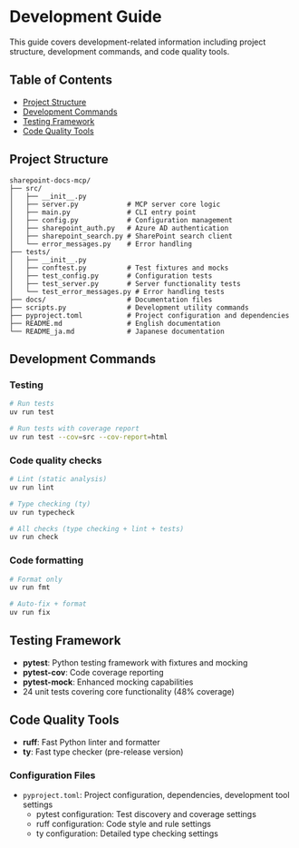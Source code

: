 # Development Guide

This guide covers development-related information including project structure, development commands, and code quality tools.

## Table of Contents

- [Project Structure](#project-structure)
- [Development Commands](#development-commands)
- [Testing Framework](#testing-framework)
- [Code Quality Tools](#code-quality-tools)

## Project Structure

```
sharepoint-docs-mcp/
├── src/
│   ├── __init__.py
│   ├── server.py            # MCP server core logic
│   ├── main.py              # CLI entry point
│   ├── config.py            # Configuration management
│   ├── sharepoint_auth.py   # Azure AD authentication
│   ├── sharepoint_search.py # SharePoint search client
│   └── error_messages.py    # Error handling
├── tests/
│   ├── __init__.py
│   ├── conftest.py          # Test fixtures and mocks
│   ├── test_config.py       # Configuration tests
│   ├── test_server.py       # Server functionality tests
│   └── test_error_messages.py # Error handling tests
├── docs/                    # Documentation files
├── scripts.py               # Development utility commands
├── pyproject.toml           # Project configuration and dependencies
├── README.md                # English documentation
└── README_ja.md             # Japanese documentation
```

## Development Commands

### Testing

```bash
# Run tests
uv run test

# Run tests with coverage report
uv run test --cov=src --cov-report=html
```

### Code quality checks

```bash
# Lint (static analysis)
uv run lint

# Type checking (ty)
uv run typecheck

# All checks (type checking + lint + tests)
uv run check
```

### Code formatting

```bash
# Format only
uv run fmt

# Auto-fix + format
uv run fix
```

## Testing Framework

- **pytest**: Python testing framework with fixtures and mocking
- **pytest-cov**: Code coverage reporting
- **pytest-mock**: Enhanced mocking capabilities
- 24 unit tests covering core functionality (48% coverage)

## Code Quality Tools

- **ruff**: Fast Python linter and formatter
- **ty**: Fast type checker (pre-release version)

### Configuration Files

- `pyproject.toml`: Project configuration, dependencies, development tool settings
  - pytest configuration: Test discovery and coverage settings
  - ruff configuration: Code style and rule settings
  - ty configuration: Detailed type checking settings
